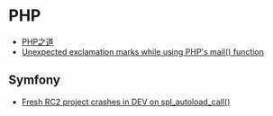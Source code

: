 PHP  
==========

- [PHP之道](http://wulijun.github.io/php-the-right-way/)  
- [Unexpected exclamation marks while using PHP's mail() function](http://brightlemon.com/blog/unexpected-exclamation-marks-while-using-phps-mail-function-0)  


Symfony
----------

- [Fresh RC2 project crashes in DEV on spl_autoload_call()](http://trac.symfony-project.org/ticket/1430)  